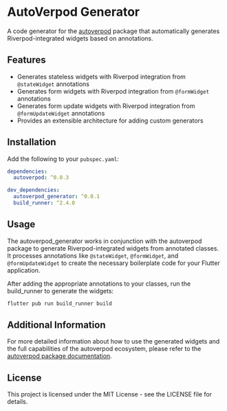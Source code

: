 <!-- 
This README describes the package. If you publish this package to pub.dev,
this README's contents appear on the landing page for your package.

For information about how to write a good package README, see the guide for
[writing package pages](https://dart.dev/tools/pub/writing-package-pages). 

For general information about developing packages, see the Dart guide for
[creating packages](https://dart.dev/guides/libraries/create-packages)
and the Flutter guide for
[developing packages and plugins](https://flutter.dev/to/develop-packages). 
-->

# AutoVerpod Generator

A code generator for the [autoverpod](https://pub.dev/packages/autoverpod) package that automatically generates Riverpod-integrated widgets based on annotations.

## Features

- Generates stateless widgets with Riverpod integration from `@stateWidget` annotations
- Generates form widgets with Riverpod integration from `@formWidget` annotations
- Generates form update widgets with Riverpod integration from `@formUpdateWidget` annotations
- Provides an extensible architecture for adding custom generators

## Installation

Add the following to your `pubspec.yaml`:

```yaml
dependencies:
  autoverpod: ^0.0.3

dev_dependencies:
  autoverpod_generator: ^0.0.1
  build_runner: ^2.4.0
```

## Usage

The autoverpod_generator works in conjunction with the autoverpod package to generate Riverpod-integrated widgets from annotated classes. It processes annotations like `@stateWidget`, `@formWidget`, and `@formUpdateWidget` to create the necessary boilerplate code for your Flutter application.

After adding the appropriate annotations to your classes, run the build_runner to generate the widgets:

```bash
flutter pub run build_runner build
```

## Additional Information

For more detailed information about how to use the generated widgets and the full capabilities of the autoverpod ecosystem, please refer to the [autoverpod package documentation](https://pub.dev/packages/autoverpod).

## License

This project is licensed under the MIT License - see the LICENSE file for details.
